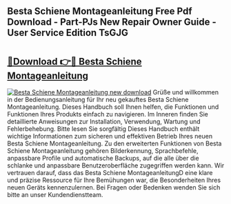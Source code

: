 ## Besta Schiene Montageanleitung Free Pdf Download - Part-PJs New Repair Owner Guide - User Service Edition TsGJG

# <h2><a href="http://df7l1gi.blite.top/?on=Besta+Schiene+Montageanleitung">🔗Download 👉🔴 Besta Schiene Montageanleitung</a></h2>

[![Besta Schiene Montageanleitung new download](https://i.imgur.com/lujVjoI.png)](http://df7l1gi.blite.top/?on=Besta+Schiene+Montageanleitung)
Grüße und willkommen in der Bedienungsanleitung für Ihr neu gekauftes Besta Schiene Montageanleitung. Dieses Handbuch soll Ihnen helfen, die Funktionen und Funktionen Ihres Produkts einfach zu navigieren. Im Inneren finden Sie detaillierte Anweisungen zur Installation, Verwendung, Wartung und Fehlerbehebung. Bitte lesen Sie sorgfältig Dieses Handbuch enthält wichtige Informationen zum sicheren und effektiven Betrieb Ihres neuen Besta Schiene Montageanleitung. Zu den erweiterten Funktionen von Besta Schiene Montageanleitung gehören Bilderkennung, Sprachbefehle, anpassbare Profile und automatische Backups, auf die alle über die schlanke und anpassbare Benutzeroberfläche zugegriffen werden kann. Wir vertrauen darauf, dass das Besta Schiene MontageanleitungD eine klare und präzise Ressource für Ihre Bemühungen war, die Besonderheiten Ihres neuen Geräts kennenzulernen. Bei Fragen oder Bedenken wenden Sie sich bitte an unser Kundendienstteam.
